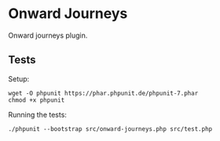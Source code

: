# Onward Journeys

Onward journeys plugin.

## Tests

Setup:

```
wget -O phpunit https://phar.phpunit.de/phpunit-7.phar
chmod +x phpunit
```

Running the tests:

```
./phpunit --bootstrap src/onward-journeys.php src/test.php
```
